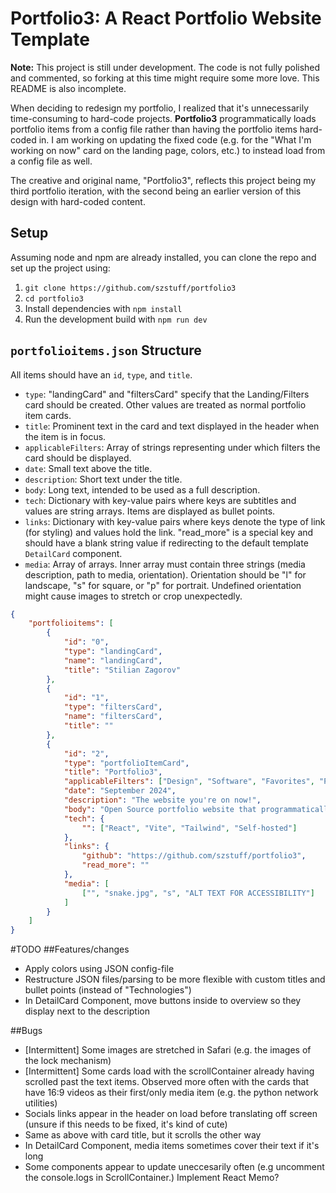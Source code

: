 # Portfolio3: A React Portfolio Website Template

**Note:** This project is still under development. The code is not fully polished and commented, so forking at this time might require some more love. This README is also incomplete.

When deciding to redesign my portfolio, I realized that it's unnecessarily time-consuming to hard-code projects. **Portfolio3** programmatically loads portfolio items from a config file rather than having the portfolio items hard-coded in. I am working on updating the fixed code (e.g. for the "What I'm working on now" card on the landing page, colors, etc.) to instead load from a config file as well.

The creative and original name, "Portfolio3", reflects this project being my third portfolio iteration, with the second being an earlier version of this design with hard-coded content.

## Setup

Assuming node and npm are already installed, you can clone the repo and set up the project using:

1. `git clone https://github.com/szstuff/portfolio3`
2. `cd portfolio3`
3. Install dependencies with `npm install`
4. Run the development build with `npm run dev`

## `portfolioitems.json` Structure

All items should have an `id`, `type`, and `title`.

- `type`: "landingCard" and "filtersCard" specify that the Landing/Filters card should be created. Other values are treated as normal portfolio item cards.
- `title`: Prominent text in the card and text displayed in the header when the item is in focus.
- `applicableFilters`: Array of strings representing under which filters the card should be displayed.
- `date`: Small text above the title.
- `description`: Short text under the title.
- `body`: Long text, intended to be used as a full description.
- `tech`: Dictionary with key-value pairs where keys are subtitles and values are string arrays. Items are displayed as bullet points.
- `links`: Dictionary with key-value pairs where keys denote the type of link (for styling) and values hold the link. "read_more" is a special key and should have a blank string value if redirecting to the default template `DetailCard` component.
- `media`: Array of arrays. Inner array must contain three strings (media description, path to media, orientation). Orientation should be "l" for landscape, "s" for square, or "p" for portrait. Undefined orientation might cause images to stretch or crop unexpectedly.

```json
{
    "portfolioitems": [
        {
            "id": "0",
            "type": "landingCard",
            "name": "landingCard",
            "title": "Stilian Zagorov"
        },
        {
            "id": "1",
            "type": "filtersCard",
            "name": "filtersCard",
            "title": ""
        },
        {
            "id": "2",
            "type": "portfolioItemCard",
            "title": "Portfolio3",
            "applicableFilters": ["Design", "Software", "Favorites", "Published", "React"],
            "date": "September 2024",
            "description": "The website you're on now!",
            "body": "Open Source portfolio website that programmatically fills in portfolio items. Designed to be easily forkable and reusable by creating a JSON file with the items to display. Customizing other aspects such as color palettes will also be done through a configuration file (soon).",
            "tech": {
                "": ["React", "Vite", "Tailwind", "Self-hosted"]
            },
            "links": {
                "github": "https://github.com/szstuff/portfolio3",
                "read_more": ""
            },
            "media": [
                ["", "snake.jpg", "s", "ALT TEXT FOR ACCESSIBILITY"]
            ]
        }
    ]
}
```
#TODO
##Features/changes
- Apply colors using JSON config-file
- Restructure JSON files/parsing to be more flexible with custom titles and bullet points (instead of "Technologies")
- In DetailCard Component, move buttons inside to overview so they display next to the description 

##Bugs
- [Intermittent] Some images are stretched in Safari (e.g. the images of the lock mechanism)
- [Intermittent] Some cards load with the scrollContainer already having scrolled past the text items. Observed more often with the cards that have 16:9 videos as their first/only media item (e.g. the python network utilities)
- Socials links appear in the header on load before translating off screen (unsure if this needs to be fixed, it's kind of cute)
- Same as above with card title, but it scrolls the other way 
- In DetailCard Component, media items sometimes cover their text if it's long  
- Some components appear to update uneccesarily often (e.g uncomment the console.logs in ScrollContainer.) Implement React Memo?
